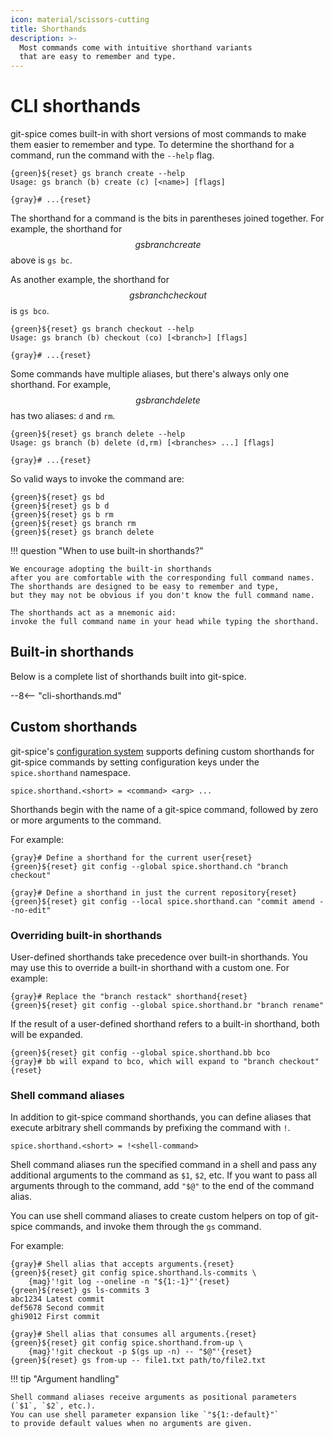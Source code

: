 ```yaml
---
icon: material/scissors-cutting
title: Shorthands
description: >-
  Most commands come with intuitive shorthand variants
  that are easy to remember and type.
---
```


# CLI shorthands

git-spice comes built-in with short versions of most commands
to make them easier to remember and type.
To determine the shorthand for a command,
run the command with the `--help` flag.

```freeze language="terminal"
{green}${reset} gs branch create --help
Usage: gs branch (b) create (c) [<name>] [flags]

{gray}# ...{reset}
```

The shorthand for a command is the bits in parentheses joined together.
For example, the shorthand for $$gs branch create$$ above is `gs bc`.

As another example, the shorthand for $$gs branch checkout$$ is `gs bco`.

```freeze language="terminal"
{green}${reset} gs branch checkout --help
Usage: gs branch (b) checkout (co) [<branch>] [flags]

{gray}# ...{reset}
```

Some commands have multiple aliases, but there's always only one shorthand.
For example, $$gs branch delete$$ has two aliases: `d` and `rm`.

```freeze language="terminal"
{green}${reset} gs branch delete --help
Usage: gs branch (b) delete (d,rm) [<branches> ...] [flags]

{gray}# ...{reset}
```

So valid ways to invoke the command are:

```freeze language="terminal"
{green}${reset} gs bd
{green}${reset} gs b d
{green}${reset} gs b rm
{green}${reset} gs branch rm
{green}${reset} gs branch delete
```

!!! question "When to use built-in shorthands?"

    We encourage adopting the built-in shorthands
    after you are comfortable with the corresponding full command names.
    The shorthands are designed to be easy to remember and type,
    but they may not be obvious if you don't know the full command name.

    The shorthands act as a mnemonic aid:
    invoke the full command name in your head while typing the shorthand.

## Built-in shorthands

Below is a complete list of shorthands built into git-spice.

--8<-- "cli-shorthands.md"

## Custom shorthands

<!-- gs:version v0.4.0 -->

git-spice's [configuration system](config.md) supports defining
custom shorthands for git-spice commands
by setting configuration keys under the `spice.shorthand` namespace.

    spice.shorthand.<short> = <command> <arg> ...

Shorthands begin with the name of a git-spice command,
followed by zero or more arguments to the command.

For example:

```freeze language="terminal"
{gray}# Define a shorthand for the current user{reset}
{green}${reset} git config --global spice.shorthand.ch "branch checkout"

{gray}# Define a shorthand in just the current repository{reset}
{green}${reset} git config --local spice.shorthand.can "commit amend --no-edit"
```

### Overriding built-in shorthands

User-defined shorthands take precedence over built-in shorthands.
You may use this to override a built-in shorthand with a custom one.
For example:

```freeze language="terminal"
{gray}# Replace the "branch restack" shorthand{reset}
{green}${reset} git config --global spice.shorthand.br "branch rename"
```

If the result of a user-defined shorthand refers to a built-in shorthand,
both will be expanded.

```freeze language="terminal"
{green}${reset} git config --global spice.shorthand.bb bco
{gray}# bb will expand to bco, which will expand to "branch checkout"{reset}
```

### Shell command aliases

<!-- gs:version v0.16.0 -->

In addition to git-spice command shorthands,
you can define aliases that execute arbitrary shell commands
by prefixing the command with `!`.

    spice.shorthand.<short> = !<shell-command>

Shell command aliases run the specified command in a shell
and pass any additional arguments to the command as `$1`, `$2`, etc.
If you want to pass all arguments through to the command,
add `"$@"` to the end of the command alias.

You can use shell command aliases to create custom helpers
on top of git-spice commands, and invoke them through the `gs` command.

For example:

```freeze language="terminal"
{gray}# Shell alias that accepts arguments.{reset}
{green}${reset} git config spice.shorthand.ls-commits \
    {mag}'!git log --oneline -n "${1:-1}"'{reset}
{green}${reset} gs ls-commits 3
abc1234 Latest commit
def5678 Second commit
ghi9012 First commit

{gray}# Shell alias that consumes all arguments.{reset}
{green}${reset} git config spice.shorthand.from-up \
    {mag}'!git checkout -p $(gs up -n) -- "$@"'{reset}
{green}${reset} gs from-up -- file1.txt path/to/file2.txt
```

!!! tip "Argument handling"

    Shell command aliases receive arguments as positional parameters (`$1`, `$2`, etc.).
    You can use shell parameter expansion like `"${1:-default}"`
    to provide default values when no arguments are given.
